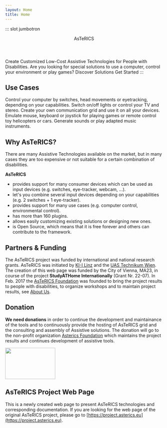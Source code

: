 ```yaml
---
layout: Home
title: Home
---
```


::: slot jumbotron

<Header>AsTeRICS</Header>
<Subtitle>Create Customized Low-Cost Assistive Technologies for People with Disabilities.</Subtitle>

<ActionGroup>
<Label>Are you looking for special solutions to use a computer, control your environment or play games?</Label>
<Actions>
  <Action path="/solutions/">Discover Solutions</Action>
  <Action path="/get-started/" dark>Get Started</Action>
</Actions>
</ActionGroup>
:::

## Use Cases

<!-- <UseCases> -->

<UseCase
  title="Accessible Computer Control"
  media="/assets/img/harry-shutterstock_213119035.jpg">Control your computer by switches, head movements or eyetracking, depending on your capabilities.</UseCase>
<UseCase
  title="Accessible Environment Control"
  media="/assets/img/smart-home-shutterstock_304964420.jpg">Switch on/off lights or control your TV and stereo.</UseCase>
<UseCase
  title="Alternative and Augmentative Communication"
  media="/assets/img/AsTeRICS-Ergo_Grid_en-1-768x592.jpg">Create your own communication grid and use it on all your devices.</UseCase>
<UseCase
  title="Accessible Gaming &amp; Toys"
  media="https://www.youtube.com/watch?v=JwL_zS3fpnU">Emulate mouse, keyboard or joystick for playing games or remote control toy helicopters or cars.</UseCase>
<UseCase
  title="Accessible Music"
  media="https://www.youtube.com/watch?v=3_8TifCj0aU">Generate sounds or play adapted music instruments.</UseCase>

<!-- </UseCases> -->

## Why AsTeRICS?

There are many Assistive Technologies available on the market, but in many cases they are too expensive or not suitable for a certain combination of disabilities.

**AsTeRICS**

- provides support for many consumer devices which can be used as input devices (e.g. switches, eye-tracker, webcam, ...).
- let's you combine several input devices depending on your capabilities (e.g. 2 switches + 1 eye-tracker).
- provides support for many use cases (e.g. computer control, environmental control).
- has more than 160 plugins.
- allows easily customizing existing solutions or designing new ones.
- is Open Source, which means that it is free forever and others can contribute to the framework.

## Partners & Funding

The AsTeRICS project was funded by international and national research grants. AsTeRICS was initiated by [KI-I Linz](https://www.ki-i.at) and the [UAS Technikum Wien](https://www.technikum-wien.at/). The creation of this web page was funded by the City of Vienna, MA23, in course of the project **StudyATHome Internationally** (Grant Nr. 22-07). In Feb. 2017 the [AsTeRICS Foundation](https://www.asterics-foundation.org) was founded to bring the project results to people with disabilities, to organize workshops and to maintain project results, see [About Us](/get-involved/About-us.md).
 


<Funding>
  <Partner
    media="/assets/img/ma23-logo.svg"
    alt="MA23, City of Vienna - Logo"
    href="#partners-funding"
  />
  <Partner
    media="/assets/img/fhtw-logo.svg"
    alt="UAS Technikum Wien - Logo"
    href="#partners-funding"
    scale="0.7"
  />
</Funding>

<Funding>
  <Partner
    media="/assets/img/torades-logo.png"
    alt="ToRaDes - Project Logo"
    href="#partners-funding"
  />
  <Partner
    media="/assets/img/ki-i-logo.png"
    alt="KI-I"
    href="#partners-funding"
  />
  <Partner
    media="/assets/img/StudyATHome-logo.svg"
    alt="StudyATHome Internationally - Project Logo"
    href="#partners-funding"
    scale="0.9"
  />
</Funding>

## Donation

**We need donations** in order to continue the development and maintainance of the tools and to continuously provide the hosting of AsTeRICS grid and the consulting and assembly of Assistive solutions. The donation will go to the non-profit organization [Asterics Foundation](https://www.asterics-foundation.org/) which maintains the project results and continues development of assistive tools.

<div><a title="Support AsTeRICS Foundation on betterplace.org!" target="_blank" href="https://www.betterplace.at/development-of-open-source-assistive-technologies"><img style="border:0px" alt="" src="https://betterplace-assets.betterplace.org/static-images/projects/donation-button-en.png" width="160" height="100"></a>
</div>

## AsTeRICS Project Web Page

This is a newly created web page to present AsTeRICS technologies and corresponding documentation. If you are looking for the web page of the original AsTeRICS project, please go to [https://project.asterics.eu](https://project.asterics.eu).
